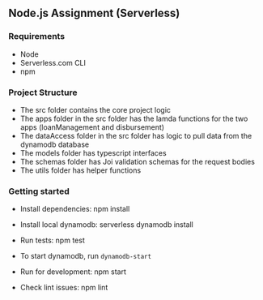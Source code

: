 ## Node.js Assignment (Serverless)


### Requirements
- Node
- Serverless.com CLI
- npm


### Project Structure

- The src folder contains the core project logic
- The apps folder in the src folder has the lamda functions for the two apps (loanManagement and disbursement)
- The dataAccess folder in the src folder has logic to pull data from the dynamodb database
- The models folder has typescript interfaces
- The schemas folder has Joi validation schemas for the request bodies
- The utils folder has helper functions
### Getting started

- Install dependencies: npm install

- Install local dynamodb: serverless dynamodb install

- Run tests: npm test

- To start dynamodb, run `dynamodb-start`

- Run for development: npm start

- Check lint issues: npm lint


